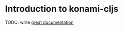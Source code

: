 # Introduction to konami-cljs

TODO: write [great documentation](http://jacobian.org/writing/what-to-write/)
